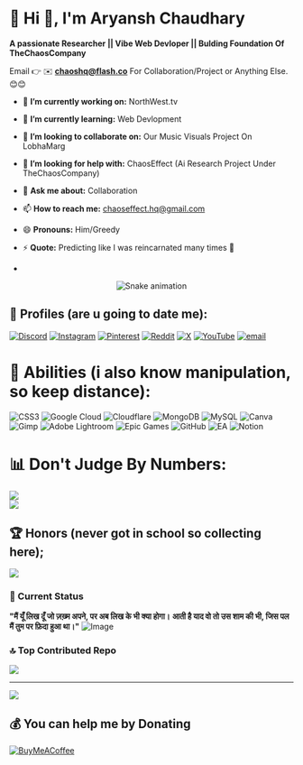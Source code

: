 # 💫 Hi 👋, I'm Aryansh Chaudhary
**A passionate Researcher || Vibe Web Devloper || Bulding Foundation Of TheChaosCompany**

Email 👉 ✉️ **chaoshq@flash.co** For Collaboration/Project or Anything Else. 😊😊

- 🔭 **I’m currently working on:** NorthWest.tv
- 🌱 **I’m currently learning:** Web Devlopment
- 👯 **I’m looking to collaborate on:** Our Music Visuals Project On LobhaMarg
- 🤔 **I’m looking for help with:** ChaosEffect (Ai Research Project Under TheChaosCompany)
- 💬 **Ask me about:** Collaboration
- 📫 **How to reach me:** chaoseffect.hq@gmail.com
- 😄 **Pronouns:** Him/Greedy
- ⚡ **Quote:** Predicting like I was reincarnated many times 👀

- <!-- Snake Game Repo View -->

<div align="center">
  <img src="https://profile-readme-generator.com/assets/snake.svg" alt="Snake animation" />
</div>


## 🫦 Profiles (are u going to date me):
[![Discord](https://img.shields.io/badge/Discord-%237289DA.svg?logo=discord&logoColor=white)](https://discord.gg/8PGMrQ2kjj) [![Instagram](https://img.shields.io/badge/Instagram-%23E4405F.svg?logo=Instagram&logoColor=white)](https://instagram.com/notsoaryu) [![Pinterest](https://img.shields.io/badge/Pinterest-%23E60023.svg?logo=Pinterest&logoColor=white)](https://pinterest.com/aryansh_ror) [![Reddit](https://img.shields.io/badge/Reddit-%23FF4500.svg?logo=Reddit&logoColor=white)](https://reddit.com/user/DismalPercentage6528) [![X](https://img.shields.io/badge/X-black.svg?logo=X&logoColor=white)](https://x.com/lazzybanda) [![YouTube](https://img.shields.io/badge/YouTube-%23FF0000.svg?logo=YouTube&logoColor=white)](https://youtube.com/@lobhamarg) [![email](https://img.shields.io/badge/Email-D14836?logo=gmail&logoColor=white)](mailto:chaoseffect.hq@gmail.com) 

# 🤌 Abilities (i also know manipulation, so keep distance):
![CSS3](https://img.shields.io/badge/css3-%231572B6.svg?style=flat&logo=css3&logoColor=white) ![Google Cloud](https://img.shields.io/badge/GoogleCloud-%234285F4.svg?style=flat&logo=google-cloud&logoColor=white) ![Cloudflare](https://img.shields.io/badge/Cloudflare-F38020?style=flat&logo=Cloudflare&logoColor=white) ![MongoDB](https://img.shields.io/badge/MongoDB-%234ea94b.svg?style=flat&logo=mongodb&logoColor=white) ![MySQL](https://img.shields.io/badge/mysql-4479A1.svg?style=flat&logo=mysql&logoColor=white) ![Canva](https://img.shields.io/badge/Canva-%2300C4CC.svg?style=flat&logo=Canva&logoColor=white) ![Gimp](https://img.shields.io/badge/Gimp-657D8B?style=flat&logo=gimp&logoColor=FFFFFF) ![Adobe Lightroom](https://img.shields.io/badge/Adobe%20Lightroom-31A8FF.svg?style=flat&logo=Adobe%20Lightroom&logoColor=white) ![Epic Games](https://img.shields.io/badge/epicgames-%23313131.svg?style=flat&logo=epicgames&logoColor=white) ![GitHub](https://img.shields.io/badge/github-%23121011.svg?style=flat&logo=github&logoColor=white) ![EA](https://img.shields.io/badge/ea-%23000000.svg?style=flat&logo=ea&logoColor=white) ![Notion](https://img.shields.io/badge/Notion-%23000000.svg?style=flat&logo=notion&logoColor=white)
# 📊 Don't Judge By Numbers:
![](https://github-readme-stats.vercel.app/api?username=aryanshror&theme=midnight-purple&hide_border=false&include_all_commits=true&count_private=true)<br/>
![](https://nirzak-streak-stats.vercel.app/?user=aryanshror&theme=midnight-purple&hide_border=false)<br/>

## 🏆 Honors (never got in school so collecting here);
![](https://github-profile-trophy.vercel.app/?username=aryanshror&theme=midnight-purple&no-frame=true&no-bg=true&margin-w=4)

### 🤧 Current Status
**"मैं यूँ लिख दूँ जो ज़ख़्म अपने, पर अब लिख के भी क्या होगा।**
**आती है याद वो तो उस शाम की भी, जिस पल मैं तुम पर फ़िदा हुआ था।"**
![Image](https://github.com/user-attachments/assets/d650c8da-b0ee-4ba6-9028-0ca379d44044)

### 🔝 Top Contributed Repo
![](https://github-contributor-stats.vercel.app/api?username=aryanshror&limit=5&theme=midnight-purple&combine_all_yearly_contributions=true)

---
[![](https://visitcount.itsvg.in/api?id=aryanshror&icon=9&color=2)](https://visitcount.itsvg.in)

  ## 💰 You can help me by Donating
  [![BuyMeACoffee](https://img.shields.io/badge/Buy%20Me%20a%20Coke-DE0000?style=for-the-badge&logo=buy-me-a-coffee&logoColor=black)](https://instagram.com/notsoaryu) 


